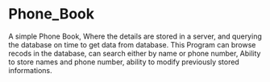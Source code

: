 # Phone_Book
 A simple Phone Book, Where the details are stored in a server, and querying the database on time to get data from database. This Program can browse recods in the database, can search either by name or phone number,  Ability to store names and phone number, ability to modify previously stored informations.
